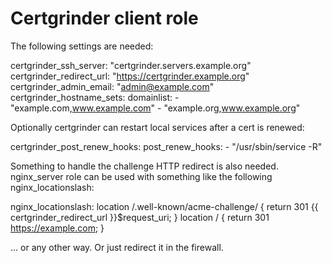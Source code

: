 Certgrinder client role
========================

The following settings are needed:

certgrinder_ssh_server: "certgrinder.servers.example.org"
certgrinder_redirect_url: "https://certgrinder.example.org"
certgrinder_admin_email: "admin@example.com"
certgrinder_hostname_sets:
  domainlist:
    - "example.com,www.example.com"
    - "example.org,www.example.org"

Optionally certgrinder can restart local services after a cert is renewed:

certgrinder_post_renew_hooks:
  post_renew_hooks:
    - "/usr/sbin/service -R"

Something to handle the challenge HTTP redirect is also needed. nginx_server role can be used with something like the following nginx_locationslash:

nginx_locationslash:
  location /.well-known/acme-challenge/ {
        return 301 {{ certgrinder_redirect_url }}$request_uri;
  }
  location / {
        return 301 https://example.com;
  }

... or any other way. Or just redirect it in the firewall.

